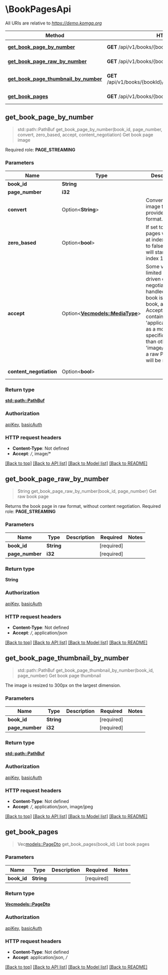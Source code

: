 # \BookPagesApi

All URIs are relative to *https://demo.komga.org*

Method | HTTP request | Description
------------- | ------------- | -------------
[**get_book_page_by_number**](BookPagesApi.md#get_book_page_by_number) | **GET** /api/v1/books/{bookId}/pages/{pageNumber} | Get book page image
[**get_book_page_raw_by_number**](BookPagesApi.md#get_book_page_raw_by_number) | **GET** /api/v1/books/{bookId}/pages/{pageNumber}/raw | Get raw book page
[**get_book_page_thumbnail_by_number**](BookPagesApi.md#get_book_page_thumbnail_by_number) | **GET** /api/v1/books/{bookId}/pages/{pageNumber}/thumbnail | Get book page thumbnail
[**get_book_pages**](BookPagesApi.md#get_book_pages) | **GET** /api/v1/books/{bookId}/pages | List book pages



## get_book_page_by_number

> std::path::PathBuf get_book_page_by_number(book_id, page_number, convert, zero_based, accept, content_negotiation)
Get book page image

Required role: **PAGE_STREAMING**

### Parameters


Name | Type | Description  | Required | Notes
------------- | ------------- | ------------- | ------------- | -------------
**book_id** | **String** |  | [required] |
**page_number** | **i32** |  | [required] |
**convert** | Option<**String**> | Convert the image to the provided format. |  |
**zero_based** | Option<**bool**> | If set to true, pages will start at index 0. If set to false, pages will start at index 1. |  |[default to false]
**accept** | Option<[**Vec<models::MediaType>**](models::MediaType.md)> | Some very limited server driven content negotiation is handled. If a book is a PDF book, and the Accept header contains 'application/pdf' as a more specific type than other 'image/' types, a raw PDF page will be returned. |  |
**content_negotiation** | Option<**bool**> |  |  |[default to true]

### Return type

[**std::path::PathBuf**](std::path::PathBuf.md)

### Authorization

[apiKey](../README.md#apiKey), [basicAuth](../README.md#basicAuth)

### HTTP request headers

- **Content-Type**: Not defined
- **Accept**: */*, image/*

[[Back to top]](#) [[Back to API list]](../README.md#documentation-for-api-endpoints) [[Back to Model list]](../README.md#documentation-for-models) [[Back to README]](../README.md)


## get_book_page_raw_by_number

> String get_book_page_raw_by_number(book_id, page_number)
Get raw book page

Returns the book page in raw format, without content negotiation.  Required role: **PAGE_STREAMING**

### Parameters


Name | Type | Description  | Required | Notes
------------- | ------------- | ------------- | ------------- | -------------
**book_id** | **String** |  | [required] |
**page_number** | **i32** |  | [required] |

### Return type

**String**

### Authorization

[apiKey](../README.md#apiKey), [basicAuth](../README.md#basicAuth)

### HTTP request headers

- **Content-Type**: Not defined
- **Accept**: */*, application/json

[[Back to top]](#) [[Back to API list]](../README.md#documentation-for-api-endpoints) [[Back to Model list]](../README.md#documentation-for-models) [[Back to README]](../README.md)


## get_book_page_thumbnail_by_number

> std::path::PathBuf get_book_page_thumbnail_by_number(book_id, page_number)
Get book page thumbnail

The image is resized to 300px on the largest dimension.

### Parameters


Name | Type | Description  | Required | Notes
------------- | ------------- | ------------- | ------------- | -------------
**book_id** | **String** |  | [required] |
**page_number** | **i32** |  | [required] |

### Return type

[**std::path::PathBuf**](std::path::PathBuf.md)

### Authorization

[apiKey](../README.md#apiKey), [basicAuth](../README.md#basicAuth)

### HTTP request headers

- **Content-Type**: Not defined
- **Accept**: */*, application/json, image/jpeg

[[Back to top]](#) [[Back to API list]](../README.md#documentation-for-api-endpoints) [[Back to Model list]](../README.md#documentation-for-models) [[Back to README]](../README.md)


## get_book_pages

> Vec<models::PageDto> get_book_pages(book_id)
List book pages

### Parameters


Name | Type | Description  | Required | Notes
------------- | ------------- | ------------- | ------------- | -------------
**book_id** | **String** |  | [required] |

### Return type

[**Vec<models::PageDto>**](PageDto.md)

### Authorization

[apiKey](../README.md#apiKey), [basicAuth](../README.md#basicAuth)

### HTTP request headers

- **Content-Type**: Not defined
- **Accept**: application/json, */*

[[Back to top]](#) [[Back to API list]](../README.md#documentation-for-api-endpoints) [[Back to Model list]](../README.md#documentation-for-models) [[Back to README]](../README.md)

